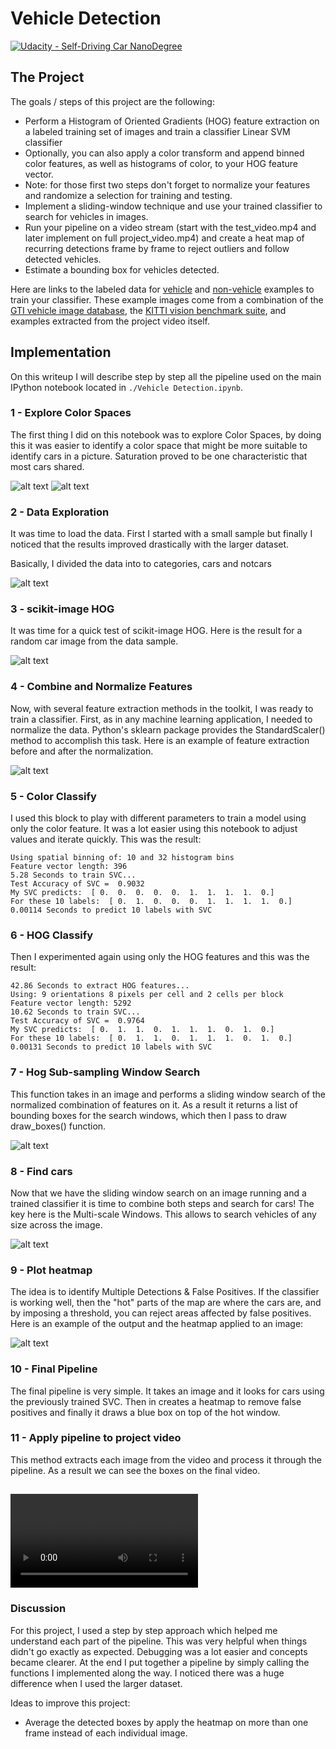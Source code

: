 # Vehicle Detection
[![Udacity - Self-Driving Car NanoDegree](https://s3.amazonaws.com/udacity-sdc/github/shield-carnd.svg)](http://www.udacity.com/drive)

The Project
---

The goals / steps of this project are the following:

* Perform a Histogram of Oriented Gradients (HOG) feature extraction on a labeled training set of images and train a classifier Linear SVM classifier
* Optionally, you can also apply a color transform and append binned color features, as well as histograms of color, to your HOG feature vector.
* Note: for those first two steps don't forget to normalize your features and randomize a selection for training and testing.
* Implement a sliding-window technique and use your trained classifier to search for vehicles in images.
* Run your pipeline on a video stream (start with the test_video.mp4 and later implement on full project_video.mp4) and create a heat map of recurring detections frame by frame to reject outliers and follow detected vehicles.
* Estimate a bounding box for vehicles detected.

Here are links to the labeled data for [vehicle](https://s3.amazonaws.com/udacity-sdc/Vehicle_Tracking/vehicles.zip) and [non-vehicle](https://s3.amazonaws.com/udacity-sdc/Vehicle_Tracking/non-vehicles.zip) examples to train your classifier.  These example images come from a combination of the [GTI vehicle image database](http://www.gti.ssr.upm.es/data/Vehicle_database.html), the [KITTI vision benchmark suite](http://www.cvlibs.net/datasets/kitti/), and examples extracted from the project video itself.

[//]: # (Image References)
[image1]: ./examples/color_spaces1.png
[image2]: ./examples/color_spaces2.png
[image3]: ./examples/data.png
[image4]: ./examples/hog.png
[image5]: ./examples/combine.png
[image6]: ./examples/windowsearch.png
[image7]: ./examples/findcars.png
[image8]: ./examples/heatmap.png
[video1]: ./project_video_result.mp4 "Final Video Result"

## Implementation

On this writeup I will describe step by step all the pipeline used on the main IPython notebook located in `./Vehicle Detection.ipynb`.

### 1 - Explore Color Spaces

The first thing I did on this notebook was to explore Color Spaces, by doing this it was easier to identify a color space that might be more suitable to identify cars in a picture. Saturation proved to be one characteristic that most cars shared.

![alt text][image1]
![alt text][image2]

### 2 - Data Exploration

It was time to load the data. First I started with a small sample but finally I noticed that the results improved drastically with the larger dataset.

Basically, I divided the data into to categories, cars and notcars

![alt text][image3]

### 3 - scikit-image HOG

It was time for a quick test of scikit-image HOG. Here is the result for a random car image from the data sample.

![alt text][image4]

### 4 - Combine and Normalize Features

Now, with several feature extraction methods in the toolkit, I was ready to train a classifier. First, as in any machine learning application, I needed to normalize the data. Python's sklearn package provides the StandardScaler() method to accomplish this task. Here is an example of feature extraction before and after the normalization.

![alt text][image5]

### 5 - Color Classify
I used this block to play with different parameters to train a model using only the color feature. It was a lot easier using this notebook to adjust values and iterate quickly. This was the result:

```
Using spatial binning of: 10 and 32 histogram bins
Feature vector length: 396
5.28 Seconds to train SVC...
Test Accuracy of SVC =  0.9032
My SVC predicts:  [ 0.  0.  0.  0.  0.  1.  1.  1.  1.  0.]
For these 10 labels:  [ 0.  1.  0.  0.  0.  1.  1.  1.  1.  0.]
0.00114 Seconds to predict 10 labels with SVC
```

### 6 - HOG Classify
Then I experimented again using only the HOG features and this was the result:

```
42.86 Seconds to extract HOG features...
Using: 9 orientations 8 pixels per cell and 2 cells per block
Feature vector length: 5292
10.62 Seconds to train SVC...
Test Accuracy of SVC =  0.9764
My SVC predicts:  [ 0.  1.  1.  0.  1.  1.  1.  0.  1.  0.]
For these 10 labels:  [ 0.  1.  1.  0.  1.  1.  1.  0.  1.  0.]
0.00131 Seconds to predict 10 labels with SVC
```

### 7 - Hog Sub-sampling Window Search
This function takes in an image and performs a sliding window search of the normalized combination of features on it. As a result it returns a list of bounding boxes for the search windows, which then I pass to draw draw_boxes() function.

![alt text][image6]

### 8 - Find cars
Now that we have the sliding window search on an image running and a trained classifier  it is time to combine both steps and search for cars!
The key here is the Multi-scale Windows. This allows to search vehicles of any size across the image.

![alt text][image7]

### 9 - Plot heatmap
The idea is to identify Multiple Detections & False Positives.
If the classifier is working well, then the "hot" parts of the map are where the cars are, and by imposing a threshold, you can reject areas affected by false positives.
Here is an example of the output and the heatmap applied to an image:

![alt text][image8]

### 10 - Final Pipeline
The final pipeline is very simple. It takes an image and it looks for cars using the previously trained SVC. Then in creates a heatmap to remove false positives and finally it draws a blue box on top of the hot window.

### 11 - Apply pipeline to project video
This method extracts each image from the video and process it through the pipeline. As a result we can see the boxes on the final video.

![alt text][video1]
---

### Discussion

For this project, I used a step by step approach which helped me understand each part of the pipeline. This was very helpful when things didn't go exactly as expected. Debugging was a lot easier and concepts became clearer. At the end I put together a pipeline by simply calling the functions I implemented along the way.
I noticed there was a huge difference when I used the larger dataset.

Ideas to improve this project:
* Average the detected boxes by apply the heatmap on more than one frame instead of each individual image.
